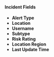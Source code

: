 
#### Incident Fields
- **Alert Type**
- **Location**
- **Username**
- **Subtype**
- **Risk Rating**
- **Location Region**
- **Last Update Time**
